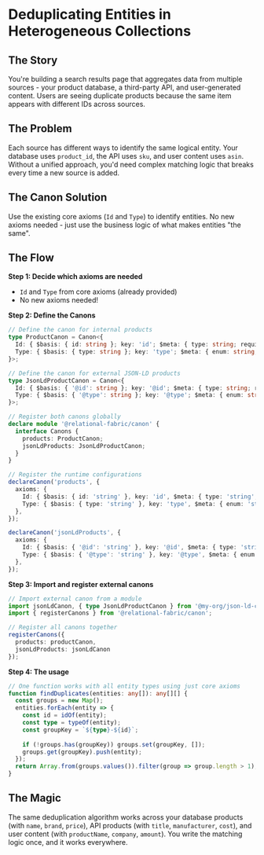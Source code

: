 # Deduplicating Entities in Heterogeneous Collections

## The Story

You're building a search results page that aggregates data from multiple sources - your product database, a third-party API, and user-generated content. Users are seeing duplicate products because the same item appears with different IDs across sources.

## The Problem

Each source has different ways to identify the same logical entity. Your database uses `product_id`, the API uses `sku`, and user content uses `asin`. Without a unified approach, you'd need complex matching logic that breaks every time a new source is added.

## The Canon Solution

Use the existing core axioms (`Id` and `Type`) to identify entities. No new axioms needed - just use the business logic of what makes entities "the same".

## The Flow

**Step 1: Decide which axioms are needed**
- `Id` and `Type` from core axioms (already provided)
- No new axioms needed!

**Step 2: Define the Canons**
```typescript
// Define the canon for internal products
type ProductCanon = Canon<{
  Id: { $basis: { id: string }; key: 'id'; $meta: { type: string; required: string } };
  Type: { $basis: { type: string }; key: 'type'; $meta: { enum: string; discriminator: string } };
}>;

// Define the canon for external JSON-LD products
type JsonLdProductCanon = Canon<{
  Id: { $basis: { '@id': string }; key: '@id'; $meta: { type: string; required: string } };
  Type: { $basis: { '@type': string }; key: '@type'; $meta: { enum: string; discriminator: string } };
}>;

// Register both canons globally
declare module '@relational-fabric/canon' {
  interface Canons {
    products: ProductCanon;
    jsonLdProducts: JsonLdProductCanon;
  }
}

// Register the runtime configurations
declareCanon('products', {
  axioms: {
    Id: { $basis: { id: 'string' }, key: 'id', $meta: { type: 'string', required: 'true' } },
    Type: { $basis: { type: 'string' }, key: 'type', $meta: { enum: 'string', discriminator: 'string' } },
  },
});

declareCanon('jsonLdProducts', {
  axioms: {
    Id: { $basis: { '@id': 'string' }, key: '@id', $meta: { type: 'string', required: 'true' } },
    Type: { $basis: { '@type': 'string' }, key: '@type', $meta: { enum: 'string', discriminator: 'string' } },
  },
});
```

**Step 3: Import and register external canons**
```typescript
// Import external canon from a module
import jsonLdCanon, { type JsonLdProductCanon } from '@my-org/json-ld-canon';
import { registerCanons } from '@relational-fabric/canon';

// Register all canons together
registerCanons({ 
  products: productCanon,
  jsonLdProducts: jsonLdCanon 
});
```

**Step 4: The usage**
```typescript
// One function works with all entity types using just core axioms
function findDuplicates(entities: any[]): any[][] {
  const groups = new Map();
  entities.forEach(entity => {
    const id = idOf(entity);
    const type = typeOf(entity);
    const groupKey = `${type}-${id}`;
    
    if (!groups.has(groupKey)) groups.set(groupKey, []);
    groups.get(groupKey).push(entity);
  });
  return Array.from(groups.values()).filter(group => group.length > 1);
}
```

## The Magic

The same deduplication algorithm works across your database products (with `name`, `brand`, `price`), API products (with `title`, `manufacturer`, `cost`), and user content (with `productName`, `company`, `amount`). You write the matching logic once, and it works everywhere.